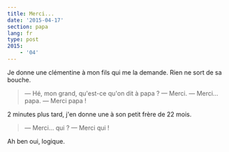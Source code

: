 ```yaml
---
title: Merci...
date: '2015-04-17'
section: papa
lang: fr
type: post
2015:
    - '04'
---
```


Je donne une clémentine à mon fils qui me la demande. Rien ne sort de sa bouche.

> — Hé, mon grand, qu'est-ce qu'on dit à papa ?
> — Merci.
> — Merci... papa.
> — Merci papa !

2 minutes plus tard, j'en donne une à son petit frère de 22 mois.

> — Merci... qui ?
> — Merci qui !

Ah ben oui, logique.
